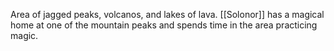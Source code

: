 Area of jagged peaks, volcanos, and lakes of lava. [[Solonor]] has a magical home at one of the mountain peaks and spends time in the area practicing magic.